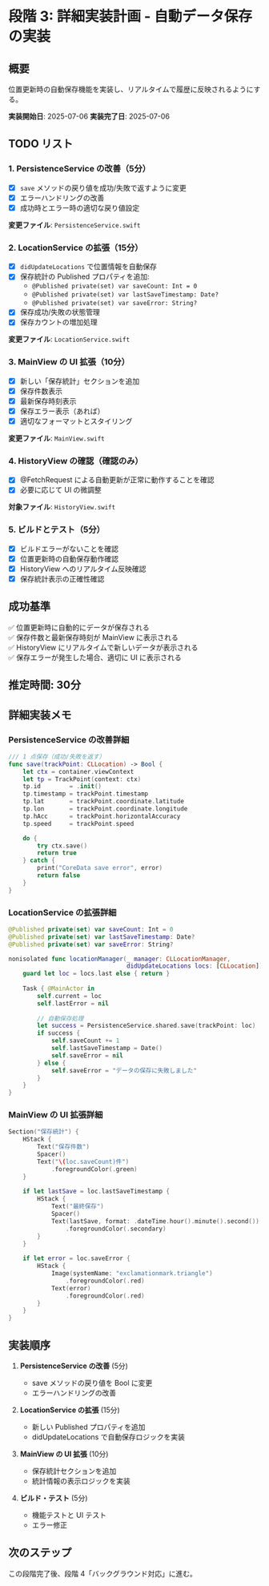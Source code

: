# 段階 3: 詳細実装計画 - 自動データ保存の実装

## 概要

位置更新時の自動保存機能を実装し、リアルタイムで履歴に反映されるようにする。

**実装開始日**: 2025-07-06
**実装完了日**: 2025-07-06

## TODO リスト

### 1. PersistenceService の改善（5分）

- [x] `save` メソッドの戻り値を成功/失敗で返すように変更
- [x] エラーハンドリングの改善
- [x] 成功時とエラー時の適切な戻り値設定

**変更ファイル**: `PersistenceService.swift`

### 2. LocationService の拡張（15分）

- [x] `didUpdateLocations` で位置情報を自動保存
- [x] 保存統計の Published プロパティを追加:
  - `@Published private(set) var saveCount: Int = 0`
  - `@Published private(set) var lastSaveTimestamp: Date?`
  - `@Published private(set) var saveError: String?`
- [x] 保存成功/失敗の状態管理
- [x] 保存カウントの増加処理

**変更ファイル**: `LocationService.swift`

### 3. MainView の UI 拡張（10分）

- [x] 新しい「保存統計」セクションを追加
- [x] 保存件数表示
- [x] 最新保存時刻表示
- [x] 保存エラー表示（あれば）
- [x] 適切なフォーマットとスタイリング

**変更ファイル**: `MainView.swift`

### 4. HistoryView の確認（確認のみ）

- [x] @FetchRequest による自動更新が正常に動作することを確認
- [x] 必要に応じて UI の微調整

**対象ファイル**: `HistoryView.swift`

### 5. ビルドとテスト（5分）

- [x] ビルドエラーがないことを確認
- [x] 位置更新時の自動保存動作確認
- [x] HistoryView へのリアルタイム反映確認
- [x] 保存統計表示の正確性確認

## 成功基準

✅ 位置更新時に自動的にデータが保存される  
✅ 保存件数と最新保存時刻が MainView に表示される  
✅ HistoryView にリアルタイムで新しいデータが表示される  
✅ 保存エラーが発生した場合、適切に UI に表示される  

## 推定時間: 30分

## 詳細実装メモ

### PersistenceService の改善詳細

```swift
/// 1 点保存（成功/失敗を返す）
func save(trackPoint: CLLocation) -> Bool {
    let ctx = container.viewContext
    let tp = TrackPoint(context: ctx)
    tp.id        = .init()
    tp.timestamp = trackPoint.timestamp
    tp.lat       = trackPoint.coordinate.latitude
    tp.lon       = trackPoint.coordinate.longitude
    tp.hAcc      = trackPoint.horizontalAccuracy
    tp.speed     = trackPoint.speed

    do {
        try ctx.save()
        return true
    } catch {
        print("CoreData save error", error)
        return false
    }
}
```

### LocationService の拡張詳細

```swift
@Published private(set) var saveCount: Int = 0
@Published private(set) var lastSaveTimestamp: Date?
@Published private(set) var saveError: String?

nonisolated func locationManager(_ manager: CLLocationManager,
                                 didUpdateLocations locs: [CLLocation]) {
    guard let loc = locs.last else { return }
    
    Task { @MainActor in
        self.current = loc
        self.lastError = nil
        
        // 自動保存処理
        let success = PersistenceService.shared.save(trackPoint: loc)
        if success {
            self.saveCount += 1
            self.lastSaveTimestamp = Date()
            self.saveError = nil
        } else {
            self.saveError = "データの保存に失敗しました"
        }
    }
}
```

### MainView の UI 拡張詳細

```swift
Section("保存統計") {
    HStack {
        Text("保存件数")
        Spacer()
        Text("\(loc.saveCount)件")
            .foregroundColor(.green)
    }
    
    if let lastSave = loc.lastSaveTimestamp {
        HStack {
            Text("最終保存")
            Spacer()
            Text(lastSave, format: .dateTime.hour().minute().second())
                .foregroundColor(.secondary)
        }
    }
    
    if let error = loc.saveError {
        HStack {
            Image(systemName: "exclamationmark.triangle")
                .foregroundColor(.red)
            Text(error)
                .foregroundColor(.red)
        }
    }
}
```

## 実装順序

1. **PersistenceService の改善** (5分)
   - save メソッドの戻り値を Bool に変更
   - エラーハンドリングの改善

2. **LocationService の拡張** (15分)
   - 新しい Published プロパティを追加
   - didUpdateLocations で自動保存ロジックを実装

3. **MainView の UI 拡張** (10分)
   - 保存統計セクションを追加
   - 統計情報の表示ロジックを実装

4. **ビルド・テスト** (5分)
   - 機能テストと UI テスト
   - エラー修正

## 次のステップ

この段階完了後、段階 4「バックグラウンド対応」に進む。